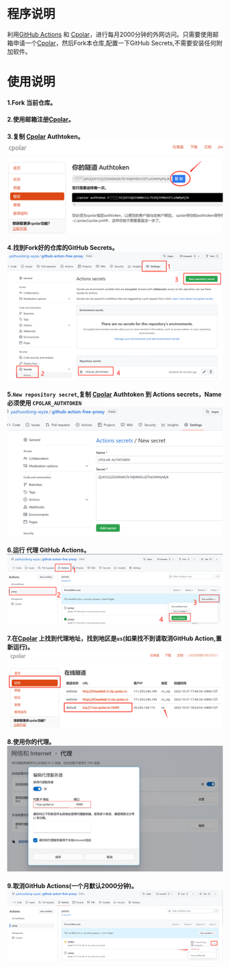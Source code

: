 # 程序说明

利用[GitHub Actions](https://docs.github.com/cn/actions/using-workflows) 和 [Cpolar](https://i.cpolar.com/m/4DDq)，进行每月2000分钟的外网访问。只需要使用邮箱申请一个[Cpolar](https://i.cpolar.com/m/4DDq)，然后Fork本仓库,配置一下GitHub Secrets,不需要安装任何附加软件。
# 使用说明

#### 1.Fork 当前仓库。  
#### 2.使用邮箱注册[Cpolar](https://i.cpolar.com/m/4DDq)。  
#### 3.复制 [Cpolar](https://i.cpolar.com/m/4DDq) Authtoken。![image](./images/copy_token.png)  
#### 4.找到Fork好的仓库的GitHub Secrets。![image](./images/create_secrets.png)  
#### 5.`New repository secret`,复制 [Cpolar](https://i.cpolar.com/m/4DDq) Authtoken 到 Actions secrets，Name必须使用 `CPOLAR_AUTHTOKEN` ![image](./images/create_secret.png)  
#### 6.运行 代理 GitHub Actions。![image](./images/run_action.png)  
#### 7.在[Cpolar](https://i.cpolar.com/m/4DDq) 上找到代理地址，找到地区是`us`(如果找不到请取消GitHub Action,重新运行)。![image](./images/view.png)  
#### 8.使用你的代理。![image](./images/proxy_use.png)   
#### 9.取消GitHub Actions(一个月默认2000分钟)。![image](./images/cancel_run.png)  
